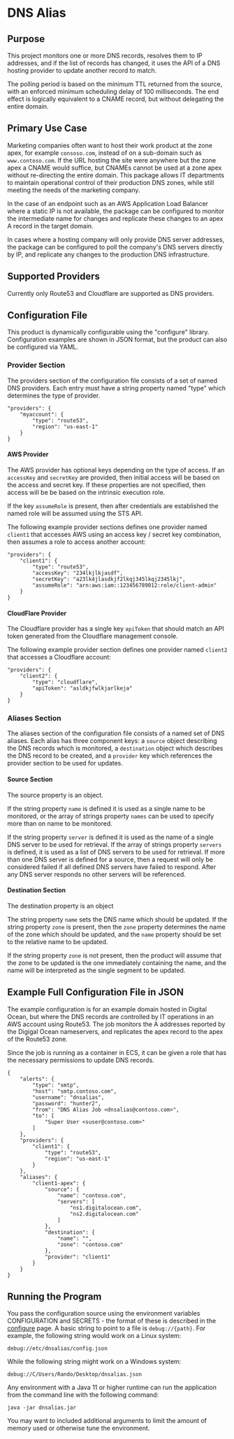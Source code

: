 # DNS Alias

## Purpose

This project monitors one or more DNS records, resolves them to IP addresses, and if the list of
records has changed, it uses the API of a DNS hosting provider to update another record to match.

The polling period is based on the minimum TTL returned from the source, with an enforced minimum
scheduling delay of 100 milliseconds.  The end effect is logically equivalent to a CNAME record,
but without delegating the entire domain.

## Primary Use Case

Marketing companies often want to host their work product at the zone apex, for example
`consoso.com`, instead of on a sub-domain such as `www.contoso.com`.  If the URL hosting
the site were anywhere but the zone apex a CNAME would suffice, but CNAMEs cannot be used at a
zone apex without re-directing the entire domain.  This package allows IT departments to maintain
operational control of their production DNS zones, while still meeting the needs of the marketing
company.

In the case of an endpoint such as an AWS Application Load Balancer where a static IP is not
available, the package can be configured to monitor the intermediate name for changes and
replicate these changes to an apex A record in the target domain.

In cases where a hosting company will only provide DNS server addresses, the package can be
configured to poll the company's DNS servers directly by IP, and replicate any changes to the
production DNS infrastructure.

## Supported Providers

Currently only Route53 and Cloudflare are supported as DNS providers.

## Configuration File

This product is dynamically configurable using the "configure" library.  Configuration examples
are shown in JSON format, but the product can also be configured via YAML.

### Provider Section

The providers section of the configuration file consists of a set of named DNS providers.  Each
entry must have a string property named "type" which determines the type of provider.

    "providers": {
        "myaccount": {
            "type": "route53",
            "region": "us-east-1"
        }
    }

#### AWS Provider

The AWS provider has optional keys depending on the type of access.  If an `accessKey` and
`secretKey` are provided, then initial access will be based on the access and secret key.
If these properties are not specified, then access will be be based on the intrinsic execution
role.

If the key `assumeRole` is present, then after credentials are established the named role will
be assumed using the STS API.

The following example provider sections defines one provider named `client1` that accesses AWS
using an access key / secret key combination, then assumes a role to access another account:

    "providers": {
        "client1": {
            "type": "route53",
            "accessKey": "234lkjlkjasdf",
            "secretKey": "a23lk4jlasdkjf2lkqj345lkqj2345lkj",
            "assumeRole": "arn:aws:iam::123456789012:role/client-admin"
        }
    }

#### CloudFlare Provider

The Cloudflare provider has a single key `apiToken` that should match an API token generated
from the Cloudflare management console.

The following example provider section defines one provider named `client2` that accesses
a Cloudflare account:

    "providers": {
        "client2": {
            "type": "cloudflare",
            "apiToken": "asldkjfwlkjarlkeja"
        }
    }

### Aliases Section

The aliases section of the configuration file consists of a named set of DNS aliases.  Each
alias has three component keys:  a `source` object describing the DNS records which is monitored,
a `destination` object which describes the DNS record to be created, and a `provider`
key which references the provider section to be used for updates.

#### Source Section

The source property is an object.

If the string property `name` is defined it is used as a single
name to be monitored, or the array of strings property `names` can be used to specify
more than on name to be monitored.

If the string property `server` is defined it is used as the name of a single DNS server
to be used for retrieval.  If the array of strings property `servers` is defined, it is used
as a list of DNS servers to be used for retrieval.  If more than one DNS server is defined for a
source, then a request will only be considered failed if all defined DNS servers have failed to
respond.  After any DNS server responds no other servers will be referenced.

#### Destination Section

The destination property is an object

The string property `name` sets the DNS name which should be updated.  If the string property
`zone` is present, then the `zone` property determines the name of the zone which should be
updated, and the `name` property should be set to the relative name to be updated.

If the string property `zone` is not present, then the product will assume that the zone to
be updated is the one immediately containing the name, and the name will be interpreted as the
single segment to be updated.

## Example Full Configuration File in JSON

The example configuration is for an example domain hosted in Digital Ocean, but where the DNS
records are controlled by IT operations in an AWS account using Route53.  The job monitors the A
addresses reported by the Digigal Ocean nameservers, and replicates the apex record to the
apex of the Route53 zone.

Since the job is running as a container in ECS, it can be given a role that has the necessary
permissions to update DNS records.

    {
        "alerts": {
            "type": "smtp",
            "host": "smtp.contoso.com",
            "username": "dnsalias",
            "password": "hunter2",
            "from": "DNS Alias Job <dnsalias@contoso.com>",
            "to": [
                "Super User <suser@contoso.com>"
            ]
        },
        "providers": {
            "client1": {
                "type": "route53",
                "region": "us-east-1"
            }
        },
        "aliases": {
            "client1-apex": {
                "source": {
                    "name": "contoso.com",
                    "servers": [
                        "ns1.digitalocean.com",
                        "ns2.digitalocean.com"
                    ]
                },
                "destination": {
                    "name": "",
                    "zone": "contoso.com"
                },
                "provider": "client1"
            }
        }
    }

## Running the Program

You pass the configuration source using the environment variables CONFIGURATION and SECRETS -
the format of these is described in the [configure](https://github.com/teaglu/configure) page.  A
basic string to point to a file is `debug://{path}`.  For example, the following string would
work on a Linux system:

    debug://etc/dnsalias/config.json
    
While the following string might work on a Windows system:

    debug://C/Users/Rando/Desktop/dnsalias.json

Any environment with a Java 11 or higher runtime can run the application from the command line
with the following command:

    java -jar dnsalias.jar
    
You may want to included additional arguments to limit the amount of memory used or otherwise
tune the environment.
